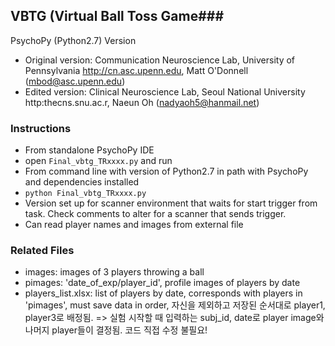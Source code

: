 ## VBTG (Virtual Ball Toss Game### 
PsychoPy (Python2.7) Version
* Original version: Communication Neuroscience Lab, University of Pennsylvania http://cn.asc.upenn.edu, Matt O'Donnell (mbod@asc.upenn.edu)
* Edited version: Clinical Neuroscience Lab, Seoul National University http:thecns.snu.ac.r, Naeun Oh (nadyaoh5@hanmail.net)

### Instructions
* From standalone PsychoPy IDE
* open `Final_vbtg_TRxxxx.py` and run
* From command line with version of Python2.7 in path with PsychoPy and dependencies installed
* `python Final_vbtg_TRxxxx.py`
* Version set up for scanner environment that waits for start trigger from task. Check comments to alter for a scanner that sends trigger.
* Can read player names and images from external file

### Related Files ##
* images: images of 3 players throwing a ball
* pimages: 'date_of_exp/player_id', profile images of players by date
* players_list.xlsx: list of players by date, corresponds with players in 'pimages', must save data in order, 자신을 제외하고 저장된 순서대로 player1, player3로 배정됨.
=> 실험 시작할 때 입력하는 subj_id, date로 player image와 나머지 player들이 결정됨. 코드 직접 수정 불필요!
